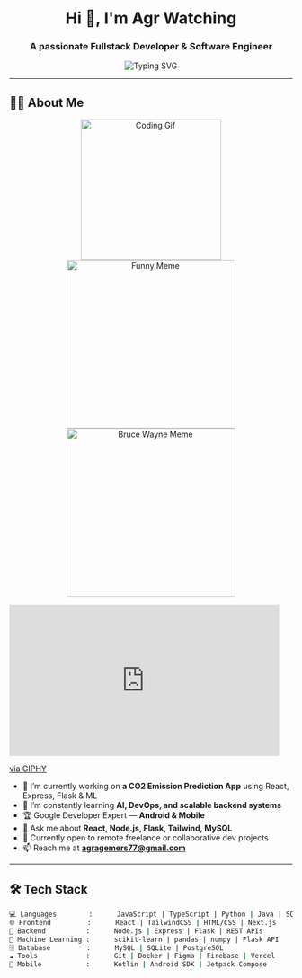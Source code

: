 <h1 align="center">Hi 👋, I'm Agr Watching</h1>
<h3 align="center">A passionate Fullstack Developer & Software Engineer</h3>

<p align="center">
  <img src="https://readme-typing-svg.herokuapp.com?font=Fira+Code&duration=3000&pause=1000&color=00C896&center=true&vCenter=true&width=450&lines=Software+Engineer;Fullstack+Web+Developer;Google+Developer+Expert+%28Android%29;Lover+of+Open+Source+and+Clean+Code" alt="Typing SVG" />
</p>

---

## 👨‍💻 About Me
<p align="center">
  <img src="https://media.giphy.com/media/qgQUggAC3Pfv687qPC/giphy.gif" alt="Coding Gif" width="250" style="margin: 0 10px;"/>
  <img src="https://media.giphy.com/media/3o7TKtnuHOHHUjR38Y/giphy.gif" alt="Funny Meme" width="300" style="margin: 0 10px;"/>
  <img src="https://media.tenor.com/3fHgZr7pS7sAAAAC/bruce-wayne-batman.gif" width="300" alt="Bruce Wayne Meme"/>
</p>
<iframe src="https://giphy.com/embed/ZVik7pBtu9dNS" width="480" height="269" style="" frameBorder="0" class="giphy-embed" allowFullScreen></iframe><p><a href="https://giphy.com/gifs/life-interesting-footage-ZVik7pBtu9dNS">via GIPHY</a></p>

- 🔭 I’m currently working on **a CO2 Emission Prediction App** using React, Express, Flask & ML
- 🌱 I’m constantly learning **AI, DevOps, and scalable backend systems**
- 🏆 Google Developer Expert — **Android & Mobile**
- 💬 Ask me about **React, Node.js, Flask, Tailwind, MySQL**
- 💼 Currently open to remote freelance or collaborative dev projects
- 📫 Reach me at **agragemers77@gmail.com**

---

## 🛠️ Tech Stack

```bash
💻 Languages        :      JavaScript | TypeScript | Python | Java | SQL
🌐 Frontend         :      React | TailwindCSS | HTML/CSS | Next.js
🔧 Backend          :      Node.js | Express | Flask | REST APIs
🧠 Machine Learning :      scikit-learn | pandas | numpy | Flask API
🗄️ Database         :      MySQL | SQLite | PostgreSQL
☁️ Tools            :      Git | Docker | Figma | Firebase | Vercel
📱 Mobile           :      Kotlin | Android SDK | Jetpack Compose
